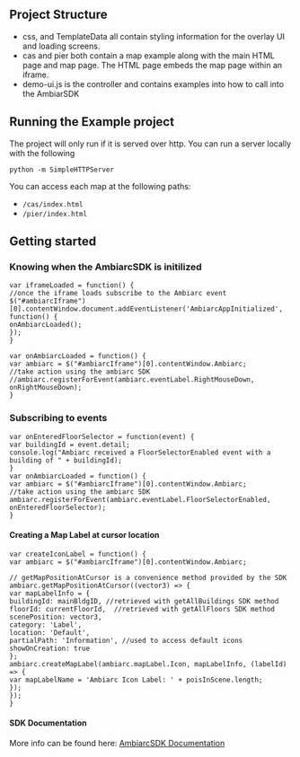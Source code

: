 ## Project Structure
* css, and TemplateData all contain styling information for the overlay UI and loading screens.
* cas and pier both contain a map example along with the main HTML page and map page. The HTML page embeds the map page within an iframe.
* demo-ui.js is the controller and contains examples into how to call into the AmbiarSDK

## Running the Example project
The project will only run if it is served over http. You can run a server locally with the following

`python -m SimpleHTTPServer`

You can access each map at the following paths:
* `/cas/index.html`
* `/pier/index.html`

## Getting started

### Knowing when the AmbiarcSDK is initilized

```
var iframeLoaded = function() {
//once the iframe loads subscribe to the Ambiarc event
$("#ambiarcIframe")[0].contentWindow.document.addEventListener('AmbiarcAppInitialized', function() {
onAmbiarcLoaded();
});
}

var onAmbiarcLoaded = function() {
var ambiarc = $("#ambiarcIframe")[0].contentWindow.Ambiarc;
//take action using the ambiarc SDK
//ambiarc.registerForEvent(ambiarc.eventLabel.RightMouseDown, onRightMouseDown);
}
```

### Subscribing to events

```
var onEnteredFloorSelector = function(event) {
var buildingId = event.detail;
console.log("Ambiarc received a FloorSelectorEnabled event with a building of " + buildingId);
}
var onAmbiarcLoaded = function() {
var ambiarc = $("#ambiarcIframe")[0].contentWindow.Ambiarc;
//take action using the ambiarc SDK
ambiarc.registerForEvent(ambiarc.eventLabel.FloorSelectorEnabled, onEnteredFloorSelector);
}
```

#### Creating a Map Label at cursor location

```
var createIconLabel = function() {
var ambiarc = $("#ambiarcIframe")[0].contentWindow.Ambiarc;

// getMapPositionAtCursor is a convenience method provided by the SDK
ambiarc.getMapPositionAtCursor((vector3) => {
var mapLabelInfo = {
buildingId: mainBldgID, //retrieved with getAllBuildings SDK method
floorId: currentFloorId,  //retrieved with getAllFloors SDK method
scenePosition: vector3,
category: 'Label',
location: 'Default',
partialPath: 'Information', //used to access default icons
showOnCreation: true
};
ambiarc.createMapLabel(ambiarc.mapLabel.Icon, mapLabelInfo, (labelId) => {
var mapLabelName = 'Ambiarc Icon Label: ' + poisInScene.length;
});
});
}
```

#### SDK Documentation
More info can be found here: [AmbiarcSDK Documentation](http://ambiarc.com/documentation.html)





